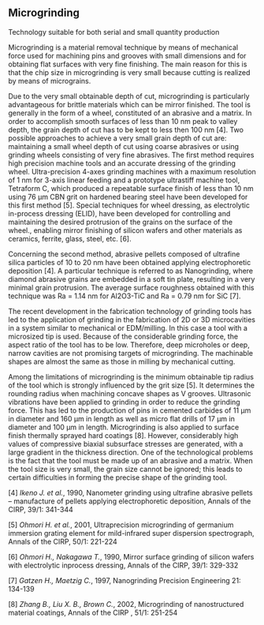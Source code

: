 ## Microgrinding

Technology suitable for both serial and small quantity production

Microgrinding is a material removal technique by means of mechanical force used for machining pins and grooves with small dimensions and for obtaining flat surfaces with very fine finishing. The main reason for this is that the chip size in microgrinding is very small because cutting is realized by means of micrograins.

Due to the very small obtainable depth of cut, microgrinding is particularly advantageous for brittle materials which can be mirror finished. The tool is generally in the form of a wheel, constituted of an abrasive and a matrix. In order to accomplish smooth surfaces of less than 10 nm peak to valley depth, the grain depth of cut has to be kept to less then 100 nm [4]. Two possible approaches to achieve a very small grain depth of cut are: maintaining a small wheel depth of cut using coarse abrasives or using grinding wheels consisting of very fine abrasives. The first method requires high precision machine tools and an accurate dressing of the grinding wheel. Ultra-precision 4-axes grinding machines with a maximum resolution of 1 nm for 3-axis linear feeding and a prototype ultra­stiff machine tool, Tetraform C, which produced a repeatable surface finish  of less than 10 nm using 76 µm CBN grit on hardened bearing steel have been developed for this first method [5]. Special techniques for wheel  dressing, as electrolytic in-process dressing (ELID), have been developed for controlling and maintaining the desired protrusion of the grains on the surface of the wheel., enabling mirror finishing of silicon wafers and other materials as ceramics, ferrite, glass, steel, etc. [6].

Concerning the second method, abrasive pellets composed of ultrafine silica particles of 10 to 20 nm have been obtained applying electrophoretic deposition [4]. A particular technique is referred to as Nanogrinding, where diamond abrasive grains are embedded in a soft tin plate, resulting in a very minimal grain protrusion. The average surface roughness obtained with this technique was Ra = 1.14 nm for Al2O3-TiC and Ra = 0.79 nm for SiC [7].

The recent development in the fabrication technology of grinding tools has led to the application of grinding in the fabrication of 2D or 3D microcavities in a system similar to mechanical or EDM/milling. In this case a tool with a microsized tip is used. Because of the considerable grinding force, the aspect ratio of the tool has to be low. Therefore, deep microholes or deep, narrow cavities are not promising targets of microgrinding. The machinable shapes are almost the same as those in milling by mechanical cutting.

Among the limitations of microgrinding is the minimum obtainable tip radius of the tool which is strongly influenced by the grit size [5]. It determines the rounding radius when machining concave shapes as V grooves. Ultrasonic vibrations have been applied to grinding in order to reduce the grinding force. This has led to the production of pins in cemented carbides of 11 µm in diameter and 160 µm in length as well as micro flat drills of 17 µm in diameter and 100 µm in length. Microgrinding is also applied to surface finish thermally sprayed hard coatings [8]. However, considerably high values of compressive biaxial subsurface stresses are generated, with a large gradient in the thickness direction. One of the technological problems is the fact that the tool must be made up of an abrasive and a matrix. When the tool size is very small, the grain size cannot be ignored; this leads to certain difficulties in forming the precise shape of the grinding tool.  
  
[4] *Ikeno J. et al.*, 1990, Nanometer grinding using ultrafine abrasive pellets – manufacture of pellets applying electrophoretic deposition, Annals of the CIRP, 39/1: 341-344  

[5] *Ohmori H. et al.*, 2001, Ultraprecision microgrinding of germanium immersion grating element for mild-infrared super dispersion spectrograph, Annals of the CIRP, 50/1: 221-224  

[6] *Ohmori H., Nakagawa T.*, 1990, Mirror surface grinding of silicon wafers with electrolytic inprocess dressing, Annals of the CIRP, 39/1: 329-332  

[7] *Gatzen H., Maetzig C.*, 1997, Nanogrinding Precision Engineering 21: 134-139  

[8] *Zhang B., Liu X. B., Brown C.*, 2002, Microgrinding of nanostructured material coatings, Annals of the CIRP , 51/1: 251-254  